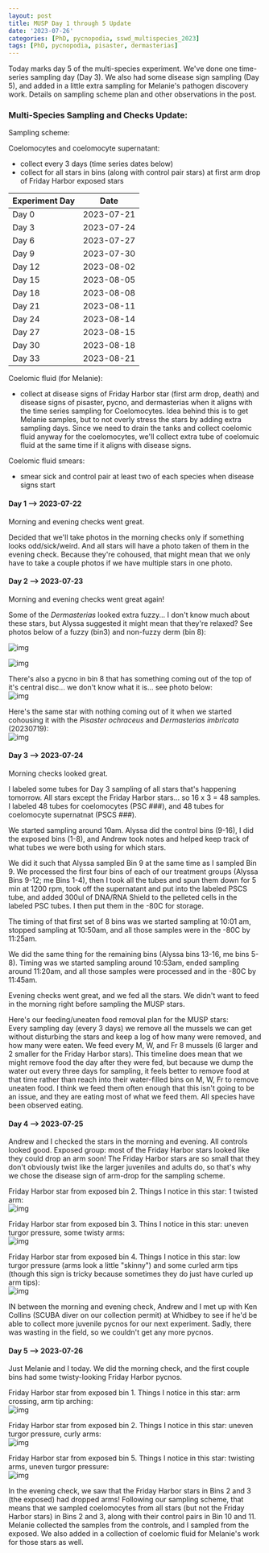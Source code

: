 ```yaml
---
layout: post
title: MUSP Day 1 through 5 Update
date: '2023-07-26'
categories: [PhD, pycnopodia, sswd_multispecies_2023]
tags: [PhD, pycnopodia, pisaster, dermasterias]
---
```

Today marks day 5 of the multi-species experiment. We've done one time-series sampling day (Day 3). We also had some disease sign sampling (Day 5), and added in a little extra sampling for Melanie's pathogen discovery work. Details on sampling scheme plan and other observations in the post.

### Multi-Species Sampling and Checks Update:
Sampling scheme:

Coelomocytes and coelomocyte supernatant:
- collect every 3 days (time series dates below)
- collect for all stars in bins (along with control pair stars) at first arm drop of Friday Harbor exposed stars      

| Experiment Day | Date       |
|----------------|------------|
| Day 0          | 2023-07-21 |
| Day 3          | 2023-07-24 |
| Day 6          | 2023-07-27 |
| Day 9          | 2023-07-30 |
| Day 12         | 2023-08-02 |
| Day 15         | 2023-08-05 |
| Day 18         | 2023-08-08 |
| Day 21         | 2023-08-11 |
| Day 24         | 2023-08-14 |
| Day 27         | 2023-08-15 |
| Day 30         | 2023-08-18 |
| Day 33         | 2023-08-21 |

Coelomic fluid (for Melanie):
- collect at disease signs of Friday Harbor star (first arm drop, death) and disease signs of pisaster, pycno, and dermasterias when it aligns with the time series sampling for Coelomocytes. Idea behind this is to get Melanie samples, but to not overly stress the stars by adding extra sampling days. Since we need to drain the tanks and collect coelomic fluid anyway for the coelomocytes, we'll collect extra tube of coelomuic fluid at the same time if it aligns with disease signs.

Coelomic fluid smears:
- smear sick and control pair at least two of each species when disease signs start


#### Day 1 --> 2023-07-22
Morning and evening checks went great.

Decided that we'll take photos in the morning checks only if something looks odd/sick/weird. And all stars will have a photo taken of them in the evening check. Because they're cohoused, that might mean that we only have to take a couple photos if we have multiple stars in one photo.

#### Day 2 --> 2023-07-23
Morning and evening checks went great again!

Some of the _Dermasterias_ looked extra fuzzy... I don't know much about these stars, but Alyssa suggested it might mean that they're relaxed? See photos below of a fuzzy (bin3) and non-fuzzy derm (bin 8):      

![img](../notebook-images/2023-07-26/fuzzy_derm_bin3_20230723.JPG)

![img](../notebook-images/2023-07-26/notfuzzy_derm_bin8_20230723.JPG)


There's also a pycno in bin 8 that has something coming out of the top of it's central disc... we don't know what it is... see photo below:     
![img](../notebook-images/2023-07-26/pycno_thing_coming_out_20230723.JPG)     

Here's the same star with nothing coming out of it when we started cohousing it with the _Pisaster ochraceus_ and _Dermasterias imbricata_ (20230719):    
![img](../notebook-images/2023-07-26/bin8_pycno_20230719.JPG)


#### Day 3 --> 2023-07-24
Morning checks looked great.

I labeled some tubes for Day 3 sampling of all stars that's happening tomorrow. All stars except the Friday Harbor stars... so 16 x 3 = 48 samples. I labeled 48 tubes for coelomocytes (PSC ###), and 48 tubes for coelomocyte supernatnat (PSCS ###).

We started sampling around 10am. Alyssa did the control bins (9-16), I did the exposed bins (1-8), and Andrew took notes and helped keep track of what tubes we were both using for which stars.

We did it such that Alyssa sampled Bin 9 at the same time as I sampled Bin 9. We processed the first four bins of each of our treatment groups (Alyssa Bins 9-12; me Bins 1-4), then I took all the tubes and spun them down for 5 min at 1200 rpm, took off the supernatant and put into the labeled PSCS tube, and added 300ul of DNA/RNA Shield to the pelleted cells in the labeled PSC tubes. I then put them in the -80C for storage.

The timing of that first set of 8 bins was we started sampling at 10:01 am, stopped sampling at 10:50am, and all those samples were in the -80C by 11:25am.

We did the same thing for the remaining bins (Alyssa bins 13-16, me bins 5-8). Timing was we started sampling around 10:53am, ended sampling around 11:20am, and all those samples were processed and in the -80C by 11:45am.

Evening checks went great, and we fed all the stars. We didn't want to feed in the morning right before sampling the MUSP stars.

Here's our feeding/uneaten food removal plan for the MUSP stars:     
Every sampling day (every 3 days) we remove all the mussels we can get without disturbing the stars and keep a log of how many were removed, and how many were eaten. We feed every M, W, and Fr 8 mussels (6 larger and 2 smaller for the Friday Harbor stars). This timeline does mean that we might remove food the day after they were fed, but because we dump the water out every three days for sampling, it feels better to remove food at that time rather than reach into their water-filled bins on M, W, Fr to remove uneaten food. I think we feed them often enough that this isn't going to be an issue, and they are eating most of what we feed them. All species have been observed eating.

#### Day 4 --> 2023-07-25
Andrew and I checked the stars in the morning and evening. All controls looked good. Exposed group: most of the Friday Harbor stars looked like they could drop an arm soon! The Friday Harbor stars are so small that they don't obviously twist like the larger juveniles and adults do, so that's why we chose the disease sign of arm-drop for the sampling scheme.

Friday Harbor star from exposed bin 2. Things I notice in this star: 1 twisted arm:      
![img](../notebook-images/2023-07-26/sick_FH_star_bin2_20230725.JPG)     

Friday Harbor star from exposed bin 3. Thins I notice in this star: uneven turgor pressure, some twisty arms:      
![img](../notebook-images/2023-07-26/sick_FH_star_bin3_20230725.JPG)

Friday Harbor star from exposed bin 4. Things I notice in this star: low turgor pressure (arms look a little "skinny") and some curled arm tips (though this sign is tricky because sometimes they do just have curled up arm tips):    
![img](../notebook-images/2023-07-26/sick_FH_star_bin4_20230725.JPG)

IN between the morning and evening check, Andrew and I met up with Ken Collins (SCUBA diver on our collection permit) at Whidbey to see if he'd be able to collect more juvenile pycnos for our next experiment. Sadly, there was wasting in the field, so we couldn't get any more pycnos.

#### Day 5 --> 2023-07-26
Just Melanie and I today. We did the morning check, and the first couple bins had some twisty-looking Friday Harbor pycnos.

Friday Harbor star from exposed bin 1. Things I notice in this star: arm crossing, arm tip arching:     
![img](../notebook-images/2023-07-26/sick_FH_star_bin1_20230726.JPG)    

Friday Harbor star from exposed bin 2. Things I notice in this star: uneven turgor pressure, curly arms:     
![img](../notebook-images/2023-07-26/sick_FH_star_bin2_20230726.JPG)  

Friday Harbor star from exposed bin 5. Things I notice in this star: twisting arms, uneven turgor pressure:     
![img](../notebook-images/2023-07-26/sick_FH_star_bin5_20230726.JPG)

In the evening check, we saw that the Friday Harbor stars in Bins 2 and 3 (the exposed) had dropped arms! Following our sampling scheme, that means that we sampled coelomocytes from all stars (but not the Friday Harbor stars) in Bins 2 and 3, along with their control pairs in Bin 10 and 11. Melanie collected the samples from the controls, and I sampled from the exposed. We also added in a collection of coelomic fluid for Melanie's work for those stars as well.
